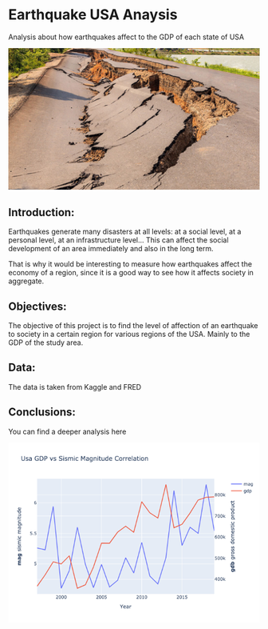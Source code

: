 # Earthquake USA Anaysis
Analysis about how earthquakes affect to the GDP of each state of USA

![](/images/1030_SS_earthquake-1028x579.jpeg)


## Introduction:
Earthquakes generate many disasters at all levels: at a social level, at a personal level, at an infrastructure level...
This can affect the social development of an area immediately and also in the long term.

That is why it would be interesting to measure how earthquakes affect the economy of a region, since it is a good way to see how it affects society in aggregate.

## Objectives:
The objective of this project is to find the level of affection of an earthquake to society in a certain region for various regions of the USA. Mainly to the GDP of the study area.

## Data:
The data is taken from Kaggle and FRED

## Conclusions:


You can find a deeper analysis here

![](/images/usa_gdp-vs-mag.png)

